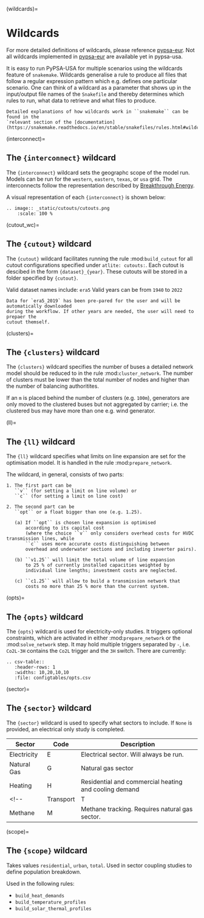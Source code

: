 (wildcards)=
# Wildcards

For more detailed definitions of wildcards, please reference [pypsa-eur](https://pypsa-eur.readthedocs.io/en/latest/wildcards.html). 
Not all wildcards implemented in [pypsa-eur](https://pypsa-eur.readthedocs.io/en/latest/wildcards.html) are available 
yet in pypsa-usa.

It is easy to run PyPSA-USA for multiple scenarios using the wildcards feature of `snakemake`.
Wildcards generalise a rule to produce all files that follow a regular expression pattern
which e.g. defines one particular scenario. One can think of a wildcard as a parameter that shows
up in the input/output file names of the `Snakefile` and thereby determines which rules to run,
what data to retrieve and what files to produce.

```{note}
Detailed explanations of how wildcards work in ``snakemake`` can be found in the
`relevant section of the [documentation](https://snakemake.readthedocs.io/en/stable/snakefiles/rules.html#wildcards).
```

(interconnect)=
## The `{interconnect}` wildcard

The `{interconnect}` wildcard sets the geographc scope of the model run. Models 
can be run for the `western`, `eastern`, `texas`, or `usa` grid. The interconnects 
follow the representation described by [Breakthrough Energy](https://breakthroughenergy.org/).

A visual representation of each `{interconnect}` is shown below: 

```{eval-rst}  
.. image:: _static/cutouts/cutouts.png
    :scale: 100 %
```

(cutout_wc)=
## The `{cutout}` wildcard

The `{cutout}` wildcard facilitates running the rule :mod:`build_cutout`
for all cutout configurations specified under `atlite: cutouts:`. Each cutout 
is descibed in the form `{dataset}_{year}`. These cutouts will be stored in a 
folder specified by `{cutout}`.

Valid dataset names include: `era5`
Valid years can be from `1940` to `2022`

```{note}
Data for `era5_2019` has been pre-pared for the user and will be automatically downloaded 
during the workflow. If other years are needed, the user will need to prepaer the 
cutout themself. 
```

<!-- (technology)=
## The ``{technology}`` wildcard -->

<!-- The ``{technology}`` wildcard specifies for which renewable energy technology to produce availability time
series and potentials using the rule :mod:`build_renewable_profiles`.
It can take the values ``onwind``, ``offwind-ac``, ``offwind-dc``, and ``solar`` but **not** ``hydro``
(since hydroelectric plant profiles are created by a different rule). -->

<!-- (simpl)=
## The ``{simpl}`` wildcard -->

<!-- The ``{simpl}`` wildcard specifies number of buses a detailed
network model should be pre-clustered to in the rule
:mod:`simplify_network` (before :mod:`cluster_network`). -->

(clusters)=
## The `{clusters}` wildcard

The `{clusters}` wildcard specifies the number of buses a detailed network model should be reduced to in the rule :mod:`cluster_network`.
The number of clusters must be lower than the total number of nodes and higher than the number of balancing authoritites. 

If an `m` is placed behind the number of clusters (e.g. `100m`), generators are only moved to the clustered buses but not aggregated by carrier; i.e. the clustered bus may have more than one e.g. wind generator.

(ll)=
## The `{ll}` wildcard

The `{ll}` wildcard specifies what limits on
line expansion are set for the optimisation model.
It is handled in the rule :mod:`prepare_network`.

The wildcard, in general, consists of two parts:

    1. The first part can be
       ``v`` (for setting a limit on line volume) or
       ``c`` (for setting a limit on line cost)

    2. The second part can be
       ``opt`` or a float bigger than one (e.g. 1.25).

       (a) If ``opt`` is chosen line expansion is optimised
           according to its capital cost
           (where the choice ``v`` only considers overhead costs for HVDC transmission lines, while
           ``c`` uses more accurate costs distinguishing between
           overhead and underwater sections and including inverter pairs).

       (b) ``v1.25`` will limit the total volume of line expansion
           to 25 % of currently installed capacities weighted by
           individual line lengths; investment costs are neglected.

       (c) ``c1.25`` will allow to build a transmission network that
           costs no more than 25 % more than the current system.

(opts)=
## The `{opts}` wildcard

The `{opts}` wildcard is used for electricity-only studies. It triggers
optional constraints, which are activated in either :mod:`prepare_network` or
the :mod:`solve_network` step. It may hold multiple triggers separated by `-`,
i.e. `Co2L-3H` contains the `Co2L` trigger and the `3H` switch. There are
currently:

```{eval-rst}  
.. csv-table::
   :header-rows: 1
   :widths: 10,20,10,10
   :file: configtables/opts.csv
```

(sector)=
## The `{sector}` wildcard

The `{sector}` wildcard is used to specify what sectors to include. If `None`
is provided, an electrical only study is completed. 

| Sector      | Code | Description                                                  |
|-------------|------|--------------------------------------------------------------|
| Electricity | E    | Electrical sector. Will always be run.                       |
| Natural Gas | G    | Natural gas sector                                           |
| Heating     | H    | Residential and commercial heating and cooling demand        |
<!-- | Transport   | T    | Residential and light duty commercial transportation demand  |
| Methane     | M    | Methane tracking. Requires natural gas sector.               | -->

(scope)=
## The `{scope}` wildcard
Takes values `residential`, `urban`, `total`. Used in sector coupling 
studies to define population breakdown. 

Used in the following rules:
- `build_heat_demands`
- `build_temperature_profiles`
- `build_solar_thermal_profiles`
